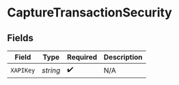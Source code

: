 # CaptureTransactionSecurity


## Fields

| Field              | Type               | Required           | Description        |
| ------------------ | ------------------ | ------------------ | ------------------ |
| `XAPIKey`          | *string*           | :heavy_check_mark: | N/A                |